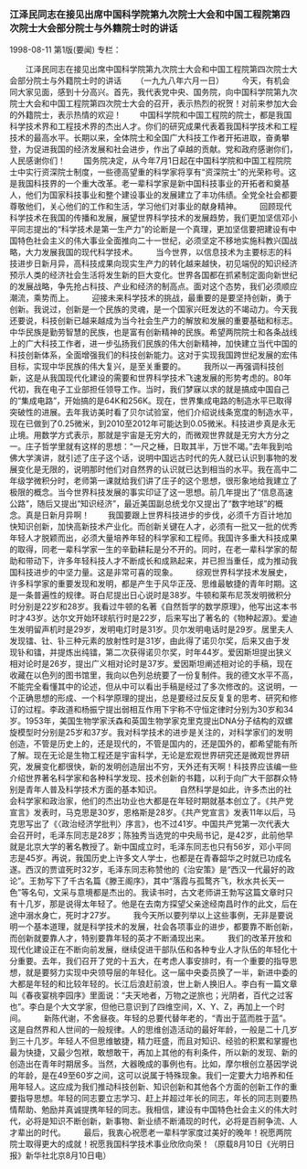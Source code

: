 ### 江泽民同志在接见出席中国科学院第九次院士大会和中国工程院第四次院士大会部分院士与外籍院士时的讲话

1998-08-11
第1版(要闻)
专栏：

　　江泽民同志在接见出席中国科学院第九次院士大会和中国工程院第四次院士大会部分院士与外籍院士时的讲话
　　（一九九八年六月一日）
　　今天，有机会同大家见面，感到十分高兴。首先，我代表党中央、国务院，向中国科学院第九次院士大会和中国工程院第四次院士大会的召开，表示热烈的祝贺！对前来参加大会的外籍院士，表示热情的欢迎！
　　中国科学院和中国工程院的院士，都是我国科学技术界和工程技术界的杰出人才。你们的研究成果代表着我国科学技术和工程技术的最高水平。长期以来，全体院士和全国广大科技工作者开拓进取，奋勇攀登，为促进我国的经济发展和社会进步，作出了卓越的贡献。党和政府感谢你们，人民感谢你们！
　　国务院决定，从今年7月1日起在中国科学院和中国工程院院士中实行资深院士制度，一些德高望重的科学家将享有“资深院士”的光荣称号。这是我国科技界的一个重大改革。老一辈科学家是新中国科技事业的开拓者和奠基人，他们为国家科技事业和整个建设事业的发展建立了丰功伟绩。全党全社会都要尊敬他们，关心他们的工作和生活，学习他们对事业的献身精神。
　　回顾现代科学技术在我国的传播和发展，展望世界科学技术的发展趋势，我们更加坚信邓小平同志提出的“科学技术是第一生产力”的论断是一个真理，更加坚信要把建设有中国特色社会主义的伟大事业全面推向二十一世纪，必须坚定不移地实施科教兴国战略，大力发展我国的现代科学技术。
　　当今世界，以信息技术为主要标志的科技进步日新月异，高科技成果向现实生产力的转化越来越快，初见端倪的知识经济预示人类的经济社会生活将发生新的巨大变化。世界各国都在抓紧制定面向新世纪的发展战略，争先抢占科技、产业和经济的制高点。面对这个态势，我们必须顺应潮流，乘势而上。
　　迎接未来科学技术的挑战，最重要的是要坚持创新，勇于创新。我说过，创新是一个民族的灵魂，是一个国家兴旺发达的不竭动力。今天我还要说，科技创新已越来越成为当今社会生产力的解放和发展的重要基础和标志。中华民族是勤劳智慧的民族，也是富有创新精神的民族。希望两院院士和各条战线上的广大科技工作者，进一步弘扬我们民族的伟大创新精神，加快建立当代中国的科技创新体系，全面增强我们的科技创新能力。这对于实现我国跨世纪发展的宏伟目标，实现中华民族的伟大复兴，是至关重要的。
　　我所以一再强调科技创新，这是从我国现代化建设的需要和世界科学技术飞速发展的形势考虑的。80年代初，我在电子工业部担任领导工作。当时，我们梦寐以求的就是搞成中国自己的“集成电路”，开始搞的是64K和256K。现在，世界集成电路的制造水平已取得突破性的进展。去年我访美时看了贝尔试验室，他们介绍说线条宽度的制造水平，现在已做到了0.25微米，到2010至2012年可能达到0.05微米。科技进步真是永无止境。用数学方式表示，那就是宇宙是无穷大的，而微观世界就是无穷大方分之一。庄子哲学里就有这样的思想：“一尺之棰，日取其半，万世不竭。”去年我到哈佛大学演讲，就引述了庄子这个话，说明中国远古时代的先人就已认识到事物的发展变化是无限的，说明那时他们对自然界的认识就已达到相当的水平。我在高中二年级学微积分时，老师第一课就给我们讲了庄子的这个思想，很形象地给我建立了极限的概念。当今世界科技发展的事实印证了这一思想。前几年提出了“信息高速公路”，随后又提出“知识经济”，最近美国副总统戈尔又提出了“数字地球”的概念。真是日新月异啊！
　　我国要跟上世界科技进步的步伐，必须千方百计地加快知识创新，加快高新技术产业化。而创新关键在人才，必须有一批又一批的优秀年轻人才脱颖而出，必须大量培养年轻的科学家和工程师。我国许多重大科技成果的取得，同老一辈科学家一生的辛勤耕耘是分不开的。同时，在老一辈科学家的帮助和带动下，许多年轻科技人才不断成长和成熟起来，并已担当重任，成为推动我国科技进步的中坚力量。这是非常可喜的现象。
　　综观世界科学技术发展史，许多科学家的重要发现和发明，都是产生于风华正茂、思维最敏捷的青年时期。这是一条普遍性的规律。哥白尼提出日心说时是38岁。牛顿和莱布尼茨发明微积分时分别是22岁和28岁。我看过牛顿的名著《自然哲学的数学原理》，他写出这本书时才43岁。达尔文开始环球航行时是22岁，后来写出了著名的《物种起源》。爱迪生发明留声机时是29岁，发明电灯时是31岁。贝尔发明电话时是29岁。居里夫人发现镭、钍、钋三种元素的放射性时是31岁，由此得了诺贝尔奖，后来又由于发现钋和镭，并提炼出纯镭，第二次获得诺贝尔奖，时年44岁。爱因斯坦提出狭义相对论时是26岁，提出广义相对论时是37岁。爱因斯坦阐述相对论的手稿，现在收藏在以色列的图书馆里，我向以色列总统要了一份复制件。我的德文水平不高，不能完全看懂其中的论述，但从中可以看出手稿是经过了多次修改的。这说明，一个正确思想的形成、一个科学原理的提出，总是要经过反反复复的思考、研究和修订的过程。李政道和杨振宁提出弱相互作用下宇称不守恒定律时分别为30岁和34岁。1953年，美国生物学家沃森和英国生物学家克里克提出DNA分子结构的双螺旋模型时分别是25岁和37岁。我对科学技术的进步是关注的，对科学家们的发明创造，不管是历史上的，还是现代的，不管是国内的，还是国外的，都希望能有所了解。现在无论是生物工程还是宇宙科学，无论是宏观世界研究还是微观世界研究，发展变化都很快，新的发明创造层出不穷，天外还有天啊！科技界应该编一些介绍世界著名科学家和各种科学发现、技术创新的书籍，以利于向广大干部群众特别是青年人普及科学技术方面的基本知识。
　　自然科学是如此，许多杰出的社会科学家和政治家，他们的杰出功业也大都是在年轻时期就基本创立了。《共产党宣言》发表时，马克思是30岁，恩格斯是28岁。《共产党宣言》发表11年以后，马克思写出了《〈政治经济学批判〉序言》，也不过41岁。中国共产党第一次代表大会召开时，毛泽东同志是28岁；陈独秀当选党的中央局书记，是42岁，此前他早就是北京大学的著名教授了。新中国成立时，毛泽东同志也只有56岁，邓小平同志是45岁。再说，我国历史上许多文人学士，也都是在青春韶华之时就已功成名遂。西汉的贾谊死时32岁，毛泽东同志称赞他的《治安策》是“西汉一代最好的政论”。王勃写下了千古名篇《滕王阁序》，其中“落霞与孤鹜齐飞，秋水共长天一色”等名句，文采与意境都是杰出的。我读书时，古文老师讲王勃写这篇文章时只有十几岁，那是说得太年轻了。他是在去南方探望父亲途经南昌时作的此文，后在途中溺水身亡，死时才27岁。
　　我今天所以要列举以上这些事例，无非是要说明一个基本道理，就是科学技术的发展，社会各项事业的进步，都要靠不断创新，而创新就要靠人才，特别要靠年轻的英才不断涌现出来。
　　我们的改革开放和现代化建设正在不断向前发展，继续促进干部队伍和各种专业人才队伍的年轻化十分重要。去年，我们召开了党的十五大，在考虑人事安排时，有一个重要的指导思想，就是要努力实现中央领导层的年轻化。这一届中央委员换了一半，新进中委的大都是年轻的和比较年轻的。长江后浪赶前浪，世上新人换旧人。李白有一篇文章叫《春夜宴桃李园序》里面说：“夫天地者，万物之逆旅也；光阴者，百代之过客也”。李白是个大文学家，但他已意识到了四维空间，X、Y、Z，再加上一个时间。
　　新陈代谢，不舍昼夜。年轻的总要代替年老的，“青出于蓝而胜于蓝”。这是自然界和人世间的一般规律。人的思维创造活动的最好年龄，一般是二十几岁到三十几岁。年轻人不但思维敏捷，精力旺盛，而且对知识、经验的积累和掌握也最为快捷，又最少包袱，敢想敢干，再加上其他的有利条件，所以新的发现、新的创造出在青年时期居多。当然，大器晚成的事例也有。比如，摩尔根创立基因学说的年龄，是在49至60岁之间，这可以说属于特殊现象。我们一定要大力培养和任用年轻人。这应成为我们推动科技创新、知识创新和其他各个方面的创新工作的重要指导思想。年轻的同志要立志学习、赶上并超过年长的同志，年长的同志则要热情帮助、勉励并真诚提携年轻的同志。我相信，建设有中国特色社会主义的伟大时代，必将是知识不断创新，新事物、新业绩不断涌现的时代，必将是百舸争流、人才辈出的时代。
　　最后，我衷心祝愿老一辈科学家度过美好的晚年！祝愿两院院士取得更大的成就！祝愿我国科学技术事业欣欣向荣！（原载8月10日《光明日报》新华社北京8月10日电）
